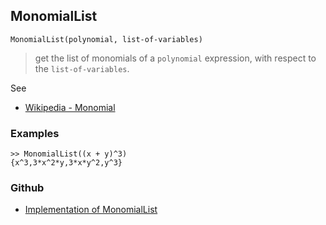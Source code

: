 ## MonomialList

```
MonomialList(polynomial, list-of-variables)
```

> get the list of monomials of a `polynomial` expression, with respect to the `list-of-variables`. 

See
* [Wikipedia - Monomial](http://en.wikipedia.org/wiki/Monomial)  

### Examples

```
>> MonomialList((x + y)^3) 
{x^3,3*x^2*y,3*x*y^2,y^3}
```

### Github

* [Implementation of MonomialList](https://github.com/axkr/symja_android_library/blob/master/symja_android_library/matheclipse-core/src/main/java/org/matheclipse/core/builtin/PolynomialFunctions.java#L1905) 

